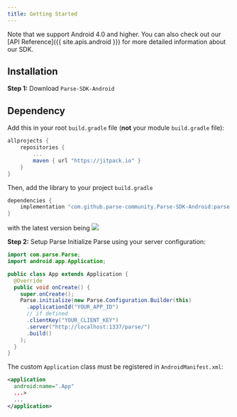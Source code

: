 ```yaml
---
title: Getting Started
---
```


Note that we support Android 4.0 and higher. You can also check out our [API Reference]({{ site.apis.android }}) for more detailed information about our SDK.

## Installation
**Step 1:** Download `Parse-SDK-Android`

## Dependency
Add this in your root `build.gradle` file (**not** your module `build.gradle` file):

```gradle
allprojects {
	repositories {
		...
		maven { url "https://jitpack.io" }
	}
}
```

Then, add the library to your project `build.gradle`
```gradle
dependencies {
    implementation "com.github.parse-community.Parse-SDK-Android:parse:latest.version.here"
}
```
with the latest version being [![](https://jitpack.io/v/parse-community/Parse-SDK-Android.svg)](https://jitpack.io/#parse-community/Parse-SDK-Android)

**Step 2:** Setup Parse
Initialize Parse using your server configuration:
```java
import com.parse.Parse;
import android.app.Application;

public class App extends Application {
  @Override
  public void onCreate() {
    super.onCreate();
    Parse.initialize(new Parse.Configuration.Builder(this)
      .applicationId("YOUR_APP_ID")
      // if defined
      .clientKey("YOUR_CLIENT_KEY")
      .server("http://localhost:1337/parse/")
      .build()
    );
  }
}
```

 The custom `Application` class must be registered in `AndroidManifest.xml`:
 ```xml
 <application
   android:name=".App"
   ...>
   ...
 </application>
 ```
